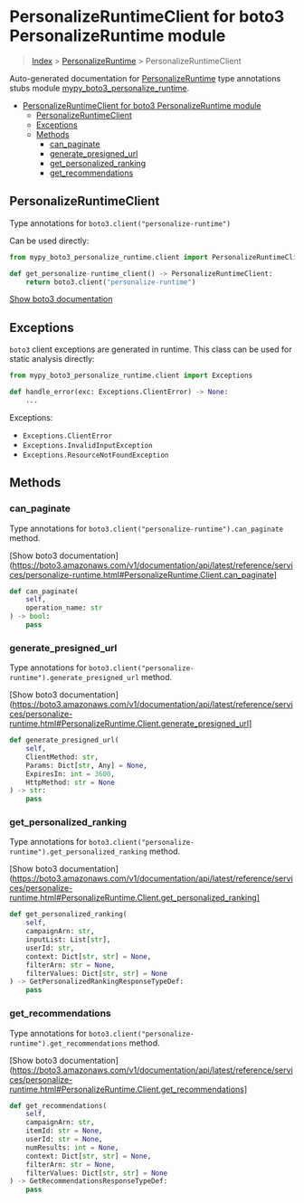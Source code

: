 # PersonalizeRuntimeClient for boto3 PersonalizeRuntime module

> [Index](../README.md) > [PersonalizeRuntime](./README.md) > PersonalizeRuntimeClient

Auto-generated documentation for [PersonalizeRuntime](https://boto3.amazonaws.com/v1/documentation/api/latest/reference/services/personalize-runtime.html#PersonalizeRuntime)
type annotations stubs module [mypy_boto3_personalize_runtime](https://pypi.org/project/mypy-boto3-personalize-runtime/).

- [PersonalizeRuntimeClient for boto3 PersonalizeRuntime module](#personalizeruntimeclient-for-boto3-personalizeruntime-module)
  - [PersonalizeRuntimeClient](#personalizeruntimeclient)
  - [Exceptions](#exceptions)
  - [Methods](#methods)
    - [can_paginate](#can_paginate)
    - [generate_presigned_url](#generate_presigned_url)
    - [get_personalized_ranking](#get_personalized_ranking)
    - [get_recommendations](#get_recommendations)

## PersonalizeRuntimeClient

Type annotations for `boto3.client("personalize-runtime")`

Can be used directly:

```python
from mypy_boto3_personalize_runtime.client import PersonalizeRuntimeClient

def get_personalize-runtime_client() -> PersonalizeRuntimeClient:
    return boto3.client("personalize-runtime")
```

[Show boto3 documentation](https://boto3.amazonaws.com/v1/documentation/api/latest/reference/services/personalize-runtime.html#PersonalizeRuntime.Client)

## Exceptions


`boto3` client exceptions are generated in runtime. This class can be used for static analysis directly:

```python
from mypy_boto3_personalize_runtime.client import Exceptions

def handle_error(exc: Exceptions.ClientError) -> None:
    ...
```


Exceptions:

- `Exceptions.ClientError`
- `Exceptions.InvalidInputException`
- `Exceptions.ResourceNotFoundException`


## Methods


### can_paginate

Type annotations for `boto3.client("personalize-runtime").can_paginate` method.

[Show boto3 documentation](https://boto3.amazonaws.com/v1/documentation/api/latest/reference/services/personalize-runtime.html#PersonalizeRuntime.Client.can_paginate]

```python
def can_paginate(
    self,
    operation_name: str
) -> bool:
    pass
```

### generate_presigned_url

Type annotations for `boto3.client("personalize-runtime").generate_presigned_url` method.

[Show boto3 documentation](https://boto3.amazonaws.com/v1/documentation/api/latest/reference/services/personalize-runtime.html#PersonalizeRuntime.Client.generate_presigned_url]

```python
def generate_presigned_url(
    self,
    ClientMethod: str,
    Params: Dict[str, Any] = None,
    ExpiresIn: int = 3600,
    HttpMethod: str = None
) -> str:
    pass
```

### get_personalized_ranking

Type annotations for `boto3.client("personalize-runtime").get_personalized_ranking` method.

[Show boto3 documentation](https://boto3.amazonaws.com/v1/documentation/api/latest/reference/services/personalize-runtime.html#PersonalizeRuntime.Client.get_personalized_ranking]

```python
def get_personalized_ranking(
    self,
    campaignArn: str,
    inputList: List[str],
    userId: str,
    context: Dict[str, str] = None,
    filterArn: str = None,
    filterValues: Dict[str, str] = None
) -> GetPersonalizedRankingResponseTypeDef:
    pass
```

### get_recommendations

Type annotations for `boto3.client("personalize-runtime").get_recommendations` method.

[Show boto3 documentation](https://boto3.amazonaws.com/v1/documentation/api/latest/reference/services/personalize-runtime.html#PersonalizeRuntime.Client.get_recommendations]

```python
def get_recommendations(
    self,
    campaignArn: str,
    itemId: str = None,
    userId: str = None,
    numResults: int = None,
    context: Dict[str, str] = None,
    filterArn: str = None,
    filterValues: Dict[str, str] = None
) -> GetRecommendationsResponseTypeDef:
    pass
```




